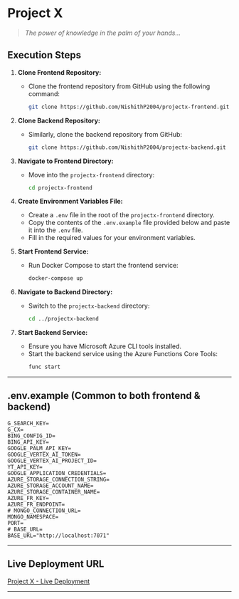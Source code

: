 # Project X

> _The power of knowledge in the palm of your hands..._

## Execution Steps

1. **Clone Frontend Repository:** 
   - Clone the frontend repository from GitHub using the following command:
     ```bash
     git clone https://github.com/NishithP2004/projectx-frontend.git
     ```

2. **Clone Backend Repository:** 
   - Similarly, clone the backend repository from GitHub:
     ```bash
     git clone https://github.com/NishithP2004/projectx-backend.git
     ```

3. **Navigate to Frontend Directory:** 
   - Move into the `projectx-frontend` directory:
     ```bash
     cd projectx-frontend
     ```

4. **Create Environment Variables File:** 
   - Create a `.env` file in the root of the `projectx-frontend` directory.
   - Copy the contents of the `.env.example` file provided below and paste it into the `.env` file.
   - Fill in the required values for your environment variables.

5. **Start Frontend Service:** 
   - Run Docker Compose to start the frontend service:
     ```bash
     docker-compose up
     ```

6. **Navigate to Backend Directory:** 
   - Switch to the `projectx-backend` directory:
     ```bash
     cd ../projectx-backend
     ```

7. **Start Backend Service:** 
   - Ensure you have Microsoft Azure CLI tools installed.
   - Start the backend service using the Azure Functions Core Tools:
     ```bash
     func start
     ```

---

## .env.example (Common to both frontend & backend)

```
G_SEARCH_KEY=
G_CX=
BING_CONFIG_ID=
BING_API_KEY=
GOOGLE_PALM_API_KEY=
GOOGLE_VERTEX_AI_TOKEN=
GOOGLE_VERTEX_AI_PROJECT_ID=
YT_API_KEY=
GOOGLE_APPLICATION_CREDENTIALS=
AZURE_STORAGE_CONNECTION_STRING=
AZURE_STORAGE_ACCOUNT_NAME=
AZURE_STORAGE_CONTAINER_NAME=
AZURE_FR_KEY=
AZURE_FR_ENDPOINT=
# MONGO_CONNECTION_URL=
MONGO_NAMESPACE=
PORT=
# BASE_URL=
BASE_URL="http://localhost:7071"
```
---

## Live Deployment URL
[Project X - Live Deployment](https://projectx.nishithp.dev)

---
